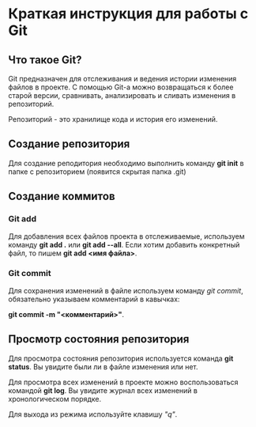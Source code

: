 # Краткая инструкция для работы с Git

## Что такое Git?

Git предназначен для отслеживания и ведения истории изменения файлов в проекте. С помощью Git-а можно возвращаться к более старой версии, сравнивать, анализировать и сливать изменения в репозиторий.

Репозиторий - это хранилище кода и история его изменений.

## Создание репозитория

Для создание реподитория необходимо выполнить команду **git init** в папке с репозиторием (появится скрытая папка .git)

## Создание коммитов

### Git add

Для добавления всех файлов проекта в отслеживаемые, используем команду **git add .** или **git add --all**.
Если хотим добавить конкретный файл, то пишем **git add <имя файла>**.

### Git commit

Для сохранения изменений в файле используем команду *git commit*, обязательно указываем комментарий в кавычках: 

**git commit -m "<комментарий>"**.

## Просмотр состояния репозитория

Для просмотра состояния репозитория используется команда **git status**. 
Вы увидите были ли в файле изменения или нет.

Для просмотра всех изменений в проекте можно воспользоваться командой **git log**. 
Вы увидите журнал всех изменений в хронологическом порядке.

Для выхода из режима используйте клавишу *"q"*.


